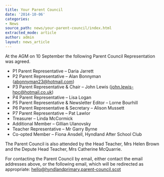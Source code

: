 ```yaml
---
title: Your Parent Council
date: '2014-10-06'
categories:
- News
source_path: news/your-parent-council/index.html
extracted_mode: article
author: admin
layout: news_article
---
```

At the AGM on 10 September the following Parent Council Representation was agreed.

- P1 Parent Representative – Daria Jarrett
- P2 Parent Representative – Alan Bonnyman ([abonnyman23@hotmail.com](mailto:abonnyman23@hotmail.com))
- P3 Parent Representative & Chair – John Lewis ([john.lewis-hpc@hotmail.co.uk](mailto:john.lewis-hpc@hotmail.co.uk))
- P4 Parent Representative – Lisa Logan
- P5 Parent Representative & Newsletter Editor – Lorne Bourhill
- P6 Parent Representative & Secretary – Alison Mussett
- P7 Parent Representative – Pat Lawlor
- Treasurer – Linda McCormick
- Additional Member – Gillian Ulanovsky
- Teacher Representative – Mr Garry Byrne
- Co-opted Member – Fiona Ansdell, Hyndland After School Club

The Parent Council is also attended by the Head Teacher, Mrs Helen Brown and the Depute Head Teacher, Mrs Catherine McQuarrie.

For contacting the Parent Council by email, either contact the email addresses above, or the following email, which will be redirected as appropriate: [hello@hyndlandprimary.parent-council.scot](mailto:hello@hyndlandprimary.parent-council.scot)
